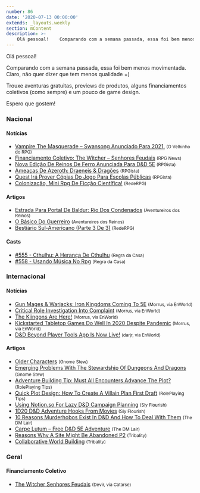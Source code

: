 ```yaml
---
number: 86
date: '2020-07-13 00:00:00'
extends: _layouts.weekly
section: mContent
description: >-
    Olá pessoal!    Comparando com a semana passada, essa foi bem menos movimentada. Claro, não quer dizer que tem menos qualidade =)    Trouxe aventuras gratuitas, previews de produtos, alguns financiamentos coletivos (como sempre) e um pouco de game design.    Espero que gostem!
---
```


Olá pessoal!

Comparando com a semana passada, essa foi bem menos movimentada. Claro, não quer dizer que tem menos qualidade =)

Trouxe aventuras gratuitas, previews de produtos, alguns financiamentos coletivos (como sempre) e um pouco de game design.

Espero que gostem!

### Nacional

#### Notícias

- [Vampire The Masquerade – Swansong Anunciado Para 2021.] <small>(O Velhinho do RPG)</small>
- [Financiamento Coletivo: The Witcher – Senhores Feudais] <small>(RPG News)</small>
- [Nova Edição De Reinos De Ferro Anunciada Para D&amp;D 5E] <small>(RPGista)</small>
- [Ameaças De Azeroth: Draeneis &amp; Dragões] <small>(RPGista)</small>
- [Quest Irá Prover Cópias Do Jogo Para Escolas Públicas] <small>(RPGista)</small>
- [Colonização, Mini Rpg De Ficção Científica!] <small>(RedeRPG)</small>

#### Artigos

- [Estrada Para Portal De Baldur: Rio Dos Condenados] <small>(Aventureiros dos Reinos)</small>
- [O Básico Do Guerreiro] <small>(Aventureiros dos Reinos)</small>
- [Bestiário Sul-Americano (Parte 3 De 3)] <small>(RedeRPG)</small>

#### Casts

- [#555 - Cthulhu: A Herança De Cthulhu] <small>(Regra da Casa)</small>
- [#558 - Usando Música No Rpg] <small>(Regra da Casa)</small>

### Internacional

#### Notícias

- [Gun Mages &amp; Warjacks: Iron Kingdoms Coming To 5E] <small>(Morrus, via EnWorld)</small>
- [Critical Role Investigation Into Complaint] <small>(Morrus, via EnWorld)</small>
- [The Kiingons Are Here!] <small>(Morrus, via EnWorld)</small>
- [Kickstarted Tabletop Games Do Well In 2020 Despite Pandemic] <small>(Morrus, via EnWorld)</small>
- [D&amp;D Beyond Player Tools App Is Now Live!] <small>(darjr, via EnWorld)</small>

#### Artigos

- [Older Characters] <small>(Gnome Stew)</small>
- [Emerging Problems With The Stewardship Of Dungeons And Dragons] <small>(Gnome Stew)</small>
- [Adventure Building Tip: Must All Encounters Advance The Plot?] <small>(RolePlaying Tips)</small>
- [Quick Plot Design: How To Create A Villain Plan First Draft] <small>(RolePlaying Tips)</small>
- [Using Notion.so For Lazy D&amp;D Campaign Planning] <small>(Sly Flourish)</small>
- [1D20 D&amp;D Adventure Hooks From Movies] <small>(Sly Flourish)</small>
- [10 Reasons Murderhobos Exist In D&amp;D And How To Deal With Them] <small>(The DM Lair)</small>
- [Carpe Lutum – Free D&amp;D 5E Adventure] <small>(The DM Lair)</small>
- [Reasons Why A Site Might Be Abandoned P2] <small>(Tribality)</small>
- [Collaborative World Building] <small>(Tribality)</small>

### Geral

#### Financiamento Coletivo

- [The Witcher Senhores Feudais] <small>(Devir, via Catarse)</small>


[Financiamento Coletivo: The Witcher – Senhores Feudais]: https://newsrpg.wordpress.com/2020/07/11/financiamento-coletivo-the-witcher-senhores-feudais/
[The Witcher Senhores Feudais]: https://www.catarse.me/pt/devir_thewitcher_rpg
[Using Notion.so For Lazy D&amp;D Campaign Planning]: https://slyflourish.com/lazy_dnd_with_notion.html
[Reasons Why A Site Might Be Abandoned P2]: https://www.tribality.com/2020/07/06/reasons-why-a-site-might-be-abandoned-p2/
[Older Characters]: https://gnomestew.com/older-characters/
[#555 - Cthulhu: A Herança De Cthulhu]: https://regradacasa.podbean.com/e/555-cthulhu-a-heranca-de-cthulhu/
[10 Reasons Murderhobos Exist In D&amp;D And How To Deal With Them]: https://www.thedmlair.com/2020/07/07/10-reasons-murderhobos-exist-in-dd-and-how-to-deal-with-them/
[Collaborative World Building]: https://www.tribality.com/2020/07/07/collaborative-world-building/
[Nova Edição De Reinos De Ferro Anunciada Para D&amp;D 5E]: https://rpgista.com.br/2020/07/08/nova-edicao-de-reinos-de-ferro-anunciada-para-dd5e/?utm_source=rss&amp;utm_medium=rss&amp;utm_campaign=nova-edicao-de-reinos-de-ferro-anunciada-para-dd5e
[Gun Mages &amp; Warjacks: Iron Kingdoms Coming To 5E]: https://www.enworld.org/threads/gun-mages-warjacks-iron-kingdoms-coming-to-5e.673134/
[Critical Role Investigation Into Complaint]: https://www.enworld.org/threads/critical-role-investigation-into-complaint.673127/
[D&amp;D Beyond Player Tools App Is Now Live!]: https://www.enworld.org/threads/d-d-beyond-player-tools-app-is-now-live.673105/
[The Kiingons Are Here!]: https://www.enworld.org/threads/the-kiingons-are-here.673103/
[Emerging Problems With The Stewardship Of Dungeons And Dragons]: https://gnomestew.com/emerging-problems-with-the-stewardship-of-dungeons-and-dragons/
[Estrada Para Portal De Baldur: Rio Dos Condenados]: https://aventureirosdosreinos.com/estrada-para-portal-de-baldur-rio-dos-condenados/
[Bestiário Sul-Americano (Parte 3 De 3)]: https://www.rederpg.com.br/2020/07/08/bestiario-sul-americano-parte-3-de-3/
[Vampire The Masquerade – Swansong Anunciado Para 2021.]: https://ovelhinhodorpg.wordpress.com/2020/07/08/vampire-the-masquerade-swansong-anunciado-para-2021/
[Adventure Building Tip: Must All Encounters Advance The Plot?]: https://www.roleplayingtips.com/adventure-building-campaigns/adventure-building-tip-must-all-encounters-advance-the-plot/?utm_source=feedburner&amp;utm_medium=feed&amp;utm_campaign=Feed%3A+roleplayingtips+%28Roleplaying+Tips%29
[Quick Plot Design: How To Create A Villain Plan First Draft]: https://www.roleplayingtips.com/adventure-building-campaigns/quick-plot-design-how-to-create-a-villain-plan-first-draft/
[#558 - Usando Música No Rpg]: https://regradacasa.podbean.com/e/558-usando-musica-no-rpg/
[Kickstarted Tabletop Games Do Well In 2020 Despite Pandemic]: https://www.enworld.org/threads/kickstarted-tabletop-games-do-well-in-2020-despite-pandemic.673181/
[Colonização, Mini Rpg De Ficção Científica!]: https://www.rederpg.com.br/2020/07/10/colonizacao-mini-rpg-de-ficcao-cientifica/
[Ameaças De Azeroth: Draeneis &amp; Dragões]: https://rpgista.com.br/2020/07/11/ameacas-de-azeroth-draeneis-dragoes/
[Carpe Lutum – Free D&amp;D 5E Adventure]: https://www.thedmlair.com/2020/07/11/carpe-lutum-free-dd-5e-adventure/
[Quest Irá Prover Cópias Do Jogo Para Escolas Públicas]: https://rpgista.com.br/2020/07/10/quest-ira-prover-copias-do-jogo-para-escolas-publicas/
[O Básico Do Guerreiro]: https://aventureirosdosreinos.com/o-basico-do-guerreiro/
[1D20 D&amp;D Adventure Hooks From Movies]: https://slyflourish.com/1d20_movie_adventure_seeds.html
